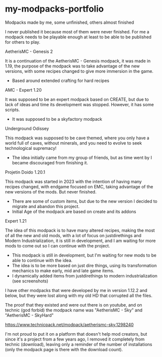 # my-modpacks-portfolio
Modpacks made by me, some unfinished, others almost finished

I never published it because most of them were never finished. For me a modpack needs to be playable enough at least to be able to be published for others to play.

AetherisMC - Genesis 2

It is a continuation of the AetherisMC - Genesis modpack, it was made in 1.19, the purpose of the modpack was to take advantage of the new versions, with some recipes changed to give more immersion in the game.

- Based around extended crafting for hard recipes


AMC - Expert 1.20

It was supposed to be an expert modpack based on CREATE, but due to lack of ideas and time its development was stopped. However, it has some scripts.
- It was supposed to be a skyfactory modpack


Underground Odissey

This modpack was supposed to be cave themed, where you only have a world full of caves, without minerals, and you need to evolve to seek technological supremacy!
- The idea initially came from my group of friends, but as time went by I became discouraged from finishing it.


Projetin Doido 1.20.1

This modpack was started in 2023 with the intention of having many recipes changed, with endgame focused on EMC, taking advantage of the new versions of the mods. But never finished.
- There are some of custom items, but due to the new version I decided to migrate and abandon this project.
- Initial Age of the modpack are based on create and its addons


Expert 1.21

The idea of ​​this modpack is to have many altered recipes, making the most of all the new and old mods, with a lot of focus on justdirethings and Modern Industrialization, it is still in development, and I am waiting for more mods to come out so I can continue with the project.
- This modpack is still in development, but I'm waiting for new mods to be able to continue with the idea.
- The idea is to be more based on just dire things, using its transformation mechanics to make early, mid and late game items.
- I dynamically added items from justdirethings to modern industrialization (see screenshots)


I have other modpacks that were developed by me in version 1.12.2 and below, but they were lost along with my old HD that corrupted all the files.

The proof that they existed and were out there is on youtube, and on technic (god forbid) the modpack name was "AetherisMC - Sky" and "AetherisMC - SkyHard"

https://www.technicpack.net/modpack/aetherismc-sky.1298240

I'm not proud to put it on a platform that doesn't help mod creators, but since it's a project from a few years ago, I removed it completely from technic (download), leaving only a reminder of the number of installations (only the modpack page is there with the download count).

